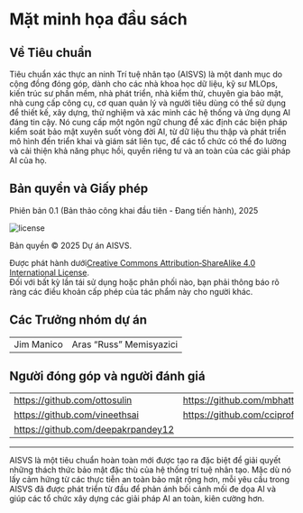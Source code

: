# Mặt minh họa đầu sách

## Về Tiêu chuẩn

Tiêu chuẩn xác thực an ninh Trí tuệ nhân tạo (AISVS) là một danh mục do cộng đồng đóng góp, dành cho các nhà khoa học dữ liệu, kỹ sư MLOps, kiến trúc sư phần mềm, nhà phát triển, nhà kiểm thử, chuyên gia bảo mật, nhà cung cấp công cụ, cơ quan quản lý và người tiêu dùng có thể sử dụng để thiết kế, xây dựng, thử nghiệm và xác minh các hệ thống và ứng dụng AI đáng tin cậy. Nó cung cấp một ngôn ngữ chung để xác định các biện pháp kiểm soát bảo mật xuyên suốt vòng đời AI, từ dữ liệu thu thập và phát triển mô hình đến triển khai và giám sát liên tục, để các tổ chức có thể đo lường và cải thiện khả năng phục hồi, quyền riêng tư và an toàn của các giải pháp AI của họ.

## Bản quyền và Giấy phép

Phiên bản 0.1 (Bản thảo công khai đầu tiên - Đang tiến hành), 2025  

![license](../images/license.png)

Bản quyền © 2025 Dự án AISVS.  

Được phát hành dưới[Creative Commons Attribution‑ShareAlike 4.0 International License](https://creativecommons.org/licenses/by-sa/4.0/).  
Đối với bất kỳ lần tái sử dụng hoặc phân phối nào, bạn phải thông báo rõ ràng các điều khoản cấp phép của tác phẩm này cho người khác.

## Các Trưởng nhóm dự án

|            |                         |
| ---------- | ----------------------- |
| Jim Manico | Aras “Russ” Memisyazici |

## Người đóng góp và người đánh giá

|                                    |                             |
| ---------------------------------- | --------------------------- |
| https://github.com/ottosulin       | https://github.com/mbhatt1  |
| https://github.com/vineethsai      | https://github.com/cciprofm |
| https://github.com/deepakrpandey12 |                             |

---

AISVS là một tiêu chuẩn hoàn toàn mới được tạo ra đặc biệt để giải quyết những thách thức bảo mật đặc thù của hệ thống trí tuệ nhân tạo. Mặc dù nó lấy cảm hứng từ các thực tiễn an toàn bảo mật rộng hơn, mỗi yêu cầu trong AISVS đã được phát triển từ đầu để phản ánh bối cảnh mối đe dọa AI và giúp các tổ chức xây dựng các giải pháp AI an toàn, kiên cường hơn.

